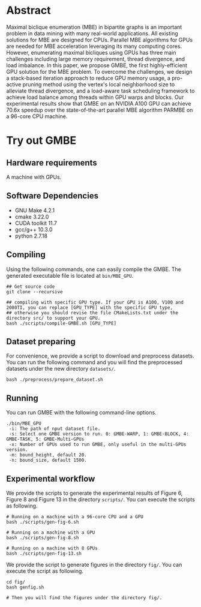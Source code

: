 # Abstract
Maximal biclique enumeration (MBE) in bipartite graphs is an 
important problem in data mining with many real-world applications. 
All existing solutions for MBE are designed for CPUs. 
Parallel MBE algorithms for GPUs are needed for MBE acceleration 
leveraging its many computing cores.
However, enumerating maximal bicliques using 
GPUs has three main challenges including 
large memory requirement, thread
divergence, and load imbalance. In this paper, we propose GMBE, 
the first highly-efficient GPU solution for the MBE problem. 
To overcome the challenges, we design a stack-based iteration approach
to reduce GPU memory usage, a pro-active pruning method 
using the vertex's local neighborhood size to alleviate thread divergence, 
and a load-aware task scheduling framework to achieve load balance 
among threads within GPU warps and blocks. Our experimental results show that 
GMBE on an NVIDIA A100 GPU can achieve 70.6x speedup over the 
state-of-the-art parallel MBE algorithm PARMBE on a 96-core CPU machine.

# Try out GMBE
## Hardware requirements
A machine with GPUs.
## Software Dependencies
- GNU Make 4.2.1
- cmake 3.22.0
- CUDA toolkit 11.7
- gcc/g++ 10.3.0
- python 2.7.18
## Compiling
Using the following commands, one can easily compile the GMBE. The generated executable file is located at `bin/MBE_GPU`.
```
## Get source code
git clone --recursive

## compiling with specific GPU type. If your GPU is A100, V100 and 2080TI, you can replace [GPU_TYPE] with the specific GPU type,
## otherwise you should revise the file CMakeLists.txt under the directory src/ to support your GPU.  
bash ./scripts/compile-GMBE.sh [GPU_TYPE]
```

## Dataset preparing
For convenience, we provide a script to download and preprocess datasets. You can run the following command and you will find 
the preprocessed datasets under the new directory `datasets/`. 
```
bash ./preprocess/prepare_dataset.sh
```

## Running

You can run GMBE with the following command-line options.
```
./bin/MBE_GPU 
 -i: The path of nput dataset file.
 -s: Select one GMBE version to run. 0: GMBE-WARP, 1: GMBE-BLOCK, 4: GMBE-TASK, 5: GMBE-Multi-GPUs
 -x: Number of GPUs used to run GMBE, only useful in the multi-GPUs version.
 -m: bound_height, default 20.
 -n: bound_size, default 1500.
```

## Experimental workflow
We provide the scripts to generate the experimental results of Figure 6, Figure 8 and Figure 13 in the directory `scripts/`. You can execute the scripts as following.
```
# Running on a machine with a 96-core CPU and a GPU
bash ./scripts/gen-fig-6.sh

# Running on a machine with a GPU
bash ./scripts/gen-fig-8.sh

# Running on a machine with 8 GPUs
bash ./scripts/gen-fig-13.sh
```
We provide the script to generate figures in the directory `fig/`. You can execute the script as following.
```
cd fig/
bash genfig.sh

# Then you will find the figures under the directory fig/.
```

